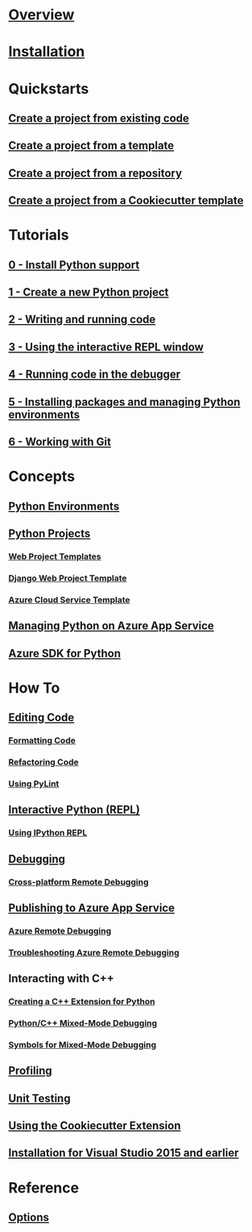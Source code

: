 # [Overview](python-in-visual-studio.md)
# [Installation](installation.md)
# Quickstarts
## [Create a project from existing code](quickstart-01-project-from-existing.md)
## [Create a project from a template](quickstart-02-project-from-template.md)
## [Create a project from a repository](quickstart-03-project-from-repository.md)
## [Create a project from a Cookiecutter template](quickstart-04-project-from-cookiecutter.md)
# Tutorials
## [0 - Install Python support](vs-tutorial-01-00.md)
## [1 - Create a new Python project](vs-tutorial-01-01.md)
## [2 - Writing and running code](vs-tutorial-01-02.md)
## [3 - Using the interactive REPL window](vs-tutorial-01-03.md)
## [4 - Running code in the debugger](vs-tutorial-01-04.md)
## [5 - Installing packages and managing Python environments](vs-tutorial-01-05.md)
## [6 - Working with Git](vs-tutorial-01-06.md)
# Concepts
## [Python Environments](python-environments.md)
## [Python Projects](python-projects.md)
### [Web Project Templates](template-web.md)
### [Django Web Project Template](template-django.md)
### [Azure Cloud Service Template](template-azure-cloud-service.md)
## [Managing Python on Azure App Service](managing-python-on-azure-app-service.md)
## [Azure SDK for Python](azure-sdk-for-python.md)
# How To
## [Editing Code](code-editing.md)
### [Formatting Code](code-formatting.md)
### [Refactoring Code](code-refactoring.md)
### [Using PyLint](code-pylint.md)
## [Interactive Python (REPL)](interactive-repl.md)
### [Using IPython REPL](interactive-repl-ipython.md)
## [Debugging](debugging.md)
### [Cross-platform Remote Debugging](debugging-cross-platform-remote.md)
## [Publishing to Azure App Service](publishing-to-azure.md)
### [Azure Remote Debugging](debugging-azure-remote.md)
### [Troubleshooting Azure Remote Debugging](debugging-azure-remote-troubleshooting.md)
## Interacting with C++
### [Creating a C++ Extension for Python](cpp-and-python.md)
### [Python/C++ Mixed-Mode Debugging](debugging-mixed-mode.md)
### [Symbols for Mixed-Mode Debugging](debugging-symbols-for-mixed-mode.md)
## [Profiling](profiling.md)
## [Unit Testing](unit-testing.md)
## [Using the Cookiecutter Extension](cookiecutter.md)
## [Installation for Visual Studio 2015 and earlier](installation.md)
# Reference
## [Options](options.md)
